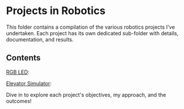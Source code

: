 # Projects in Robotics

This folder contains a compilation of the various robotics projects I've undertaken. Each project has its own dedicated sub-folder with details, documentation, and results.

## Contents

[RGB LED](https://github.com/M-Podi/IntroductionToRobotics/tree/main/projects/Project%201):

[Elevator Simulator](./projects/Project%202):

Dive in to explore each project's objectives, my approach, and the outcomes!
